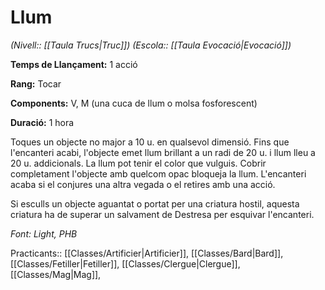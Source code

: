 # Llum

*(Nivell:: [[Taula Trucs|Truc]]) (Escola:: [[Taula Evocació|Evocació]])*

**Temps de Llançament:** 1 acció

**Rang:** Tocar

**Components:** V, M (una cuca de llum o molsa fosforescent)

**Duració:** 1 hora

Toques un objecte no major a 10 u. en qualsevol dimensió. Fins que l'encanteri acabi, l'objecte emet llum brillant a un radi de 20 u. i llum lleu a 20 u. addicionals. La llum pot tenir el color que vulguis. Cobrir completament l'objecte amb quelcom opac bloqueja la llum. L'encanteri acaba si el conjures una altra vegada o el retires amb una acció.

Si esculls un objecte aguantat o portat per una criatura hostil, aquesta criatura ha de superar un salvament de Destresa per esquivar l'encanteri.


*Font: Light, PHB*



Practicants:: [[Classes/Artificier|Artificier]], [[Classes/Bard|Bard]], [[Classes/Fetiller|Fetiller]], [[Classes/Clergue|Clergue]], [[Classes/Mag|Mag]],